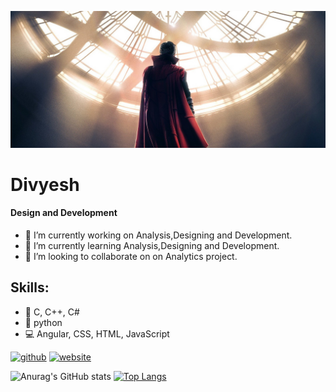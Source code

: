 ![Design and Development](https://github.com/divyesh-kd/divyesh-kd/blob/master/699582.jpg)

# Divyesh
#### Design and Development
 - 🔭 I’m currently working on Analysis,Designing and Development.
 - 🌱 I’m currently learning Analysis,Designing and Development. 
 - 👯 I’m looking to collaborate on on Analytics project. 
## Skills:  
- 🌊 C, C++, C#
- 🐍 python
- 💻 Angular, CSS, HTML, JavaScript 


[<img src='https://cdn.jsdelivr.net/npm/simple-icons@3.0.1/icons/github.svg' alt='github' height='40'>](https://github.com/divyesh-kd)  [<img src='https://cdn.jsdelivr.net/npm/simple-icons@3.0.1/icons/icloud.svg' alt='website' height='40'>](https://innovationtodiscovery.blogspot.com/)  

![Anurag's GitHub stats](https://github-readme-stats.vercel.app/api?username=divyesh-kd&show_icons=true&theme=dark) [![Top Langs](https://github-readme-stats.vercel.app/api/top-langs/?username=divyesh-kd)](https://github.com/anuraghazra/github-readme-stats)

